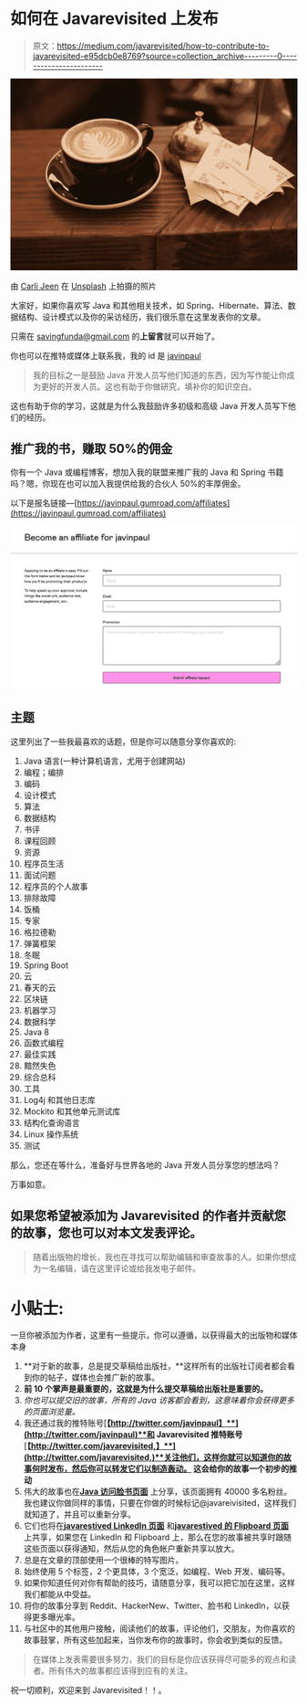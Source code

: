 # 如何在 Javarevisited 上发布

> 原文：<https://medium.com/javarevisited/how-to-contribute-to-javarevisited-e95dcb0e8769?source=collection_archive---------0----------------------->

![](img/1ae089c30b697e22c0bdc64ba67b21d2.png)

由 [Carli Jeen](https://unsplash.com/@carlijeen?utm_source=medium&utm_medium=referral) 在 [Unsplash](https://unsplash.com?utm_source=medium&utm_medium=referral) 上拍摄的照片

大家好，如果你喜欢写 Java 和其他相关技术，如 Spring、Hibernate、算法、数据结构、设计模式以及你的采访经历，我们很乐意在这里发表你的文章。

只需在 savingfunda@gmail.com 的**上留言**就可以开始了。

你也可以在推特或媒体上联系我，我的 id 是 [javinpaul](https://medium.com/u/bb36d8439904?source=post_page-----e95dcb0e8769--------------------------------)

> 我的目标之一是鼓励 Java 开发人员写他们知道的东西，因为写作能让你成为更好的开发人员。这也有助于你做研究，填补你的知识空白。

这也有助于你的学习，这就是为什么我鼓励许多初级和高级 Java 开发人员写下他们的经历。

## 推广我的书，赚取 50%的佣金

你有一个 Java 或编程博客，想加入我的联盟来推广我的 Java 和 Spring 书籍吗？嗯，你现在也可以加入我提供给我的合伙人 50%的丰厚佣金。

以下是报名链接—[https://javinpaul.gumroad.com/affiliates](https://javinpaul.gumroad.com/affiliates)

[![](img/ad1300ecb194aee982da007676c85587.png)](https://javinpaul.gumroad.com/affiliates)

## 主题

这里列出了一些我最喜欢的话题，但是你可以随意分享你喜欢的:

1.  Java 语言(一种计算机语言，尤用于创建网站)
2.  编程；编排
3.  编码
4.  设计模式
5.  算法
6.  数据结构
7.  书评
8.  课程回顾
9.  资源
10.  程序员生活
11.  面试问题
12.  程序员的个人故事
13.  排除故障
14.  饭桶
15.  专家
16.  格拉德勒
17.  弹簧框架
18.  冬眠
19.  Spring Boot
20.  云
21.  春天的云
22.  区块链
23.  机器学习
24.  数据科学
25.  Java 8
26.  函数式编程
27.  最佳实践
28.  黯然失色
29.  综合总科
30.  工具
31.  Log4j 和其他日志库
32.  Mockito 和其他单元测试库
33.  结构化查询语言
34.  Linux 操作系统
35.  测试

那么，您还在等什么，准备好与世界各地的 Java 开发人员分享您的想法吗？

万事如意。

## 如果您希望被添加为 Javarevisited 的作者并贡献您的故事，您也可以对本文发表评论。

> 随着出版物的增长，我也在寻找可以帮助编辑和审查故事的人。如果你想成为一名编辑，请在这里评论或给我发电子邮件。

# 小贴士:

一旦你被添加为作者，这里有一些提示，你可以遵循，以获得最大的出版物和媒体本身

1.  **对于新的故事，总是提交草稿给出版社，**这样所有的出版社订阅者都会看到你的帖子，媒体也会推广新的故事。
2.  **前 10 个掌声是最重要的，这就是为什么提交草稿给出版社是重要的。**
3.  *你也可以提交旧的故事，所有的 Java 访客都会看到，这意味着你会获得更多的页面浏览量。*
4.  我还通过我的推特账号[**【http://twitter.com/javinpaul】**](http://twitter.com/javinpaul)**和 Javarevisited 推特账号**[**【http://twitter.com/javarevisited,】**](http://twitter.com/javarevisited,)**关注他们，这样你就可以知道你的故事何时发布，然后你可以转发它们以制造轰动。
    这会给你的故事一个初步的推动**
5.  伟大的故事也在[**Java 访问脸书页面**](https://www.facebook.com/javarevisited) 上分享，该页面拥有 40000 多名粉丝。我也建议你做同样的事情，只要在你做的时候标记@javareivisited，这样我们就知道了，并且可以重新分享。
6.  它们也将在[**javarestived LinkedIn 页面**](https://www.linkedin.com/company/javarevisited) 和[**javarestived 的 Flipboard 页面**](https://amp.flipboard.com/@javinpaul/java-ij6eibilz) 上共享，如果您在 LinkedIn 和 Flipboard 上，那么在您的故事被共享时跟随这些页面以获得通知，然后从您的角色帐户重新共享以放大。
7.  总是在文章的顶部使用一个很棒的特写图片。
8.  始终使用 5 个标签，2 个更具体，3 个宽泛，如编程、Web 开发、编码等。
9.  如果你知道任何对你有帮助的技巧，请随意分享，我可以把它加在这里，这样我们都能从中受益。
10.  将你的故事分享到 Reddit、HackerNew、Twitter、脸书和 LinkedIn，以获得更多曝光率。
11.  与社区中的其他用户接触，阅读他们的故事，评论他们，交朋友，为你喜欢的故事鼓掌，所有这些加起来，当你发布你的故事时，你会收到类似的反馈。

> 在媒体上发表需要很多努力，我们的目标是你应该获得尽可能多的观点和读者。所有伟大的故事都应该得到应有的关注。

祝一切顺利，欢迎来到 Javarevisited！！。